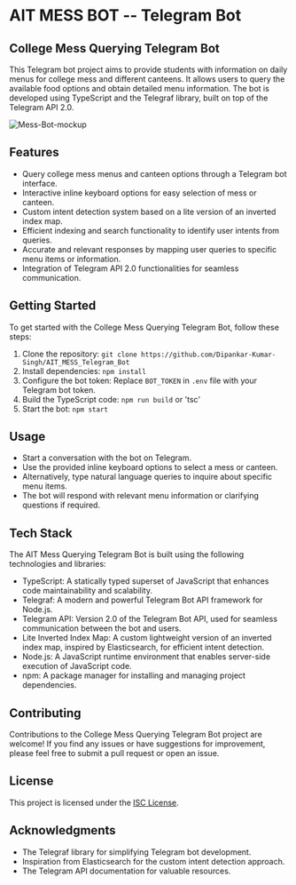 # AIT MESS BOT -- Telegram Bot 
## College Mess Querying Telegram Bot

This Telegram bot project aims to provide students with information on daily menus for college mess and different canteens. It allows users to query the available food options and obtain detailed menu information. The bot is developed using TypeScript and the Telegraf library, built on top of the Telegram API 2.0.

![Mess-Bot-mockup](https://github.com/Dipankar-Kumar-Singh/AIT_MESS_Telegram_Bot/assets/66475186/30defce8-abe0-4a88-a6d1-335901676b19)


## Features

- Query college mess menus and canteen options through a Telegram bot interface.
- Interactive inline keyboard options for easy selection of mess or canteen.
- Custom intent detection system based on a lite version of an inverted index map.
- Efficient indexing and search functionality to identify user intents from queries.
- Accurate and relevant responses by mapping user queries to specific menu items or information.
- Integration of Telegram API 2.0 functionalities for seamless communication.

## Getting Started

To get started with the College Mess Querying Telegram Bot, follow these steps:

1. Clone the repository: `git clone https://github.com/Dipankar-Kumar-Singh/AIT_MESS_Telegram_Bot`
2. Install dependencies: `npm install`
3. Configure the bot token: Replace `BOT_TOKEN` in `.env` file with your Telegram bot token.
4. Build the TypeScript code: `npm run build` or 'tsc'
5. Start the bot: `npm start`

## Usage

- Start a conversation with the bot on Telegram.
- Use the provided inline keyboard options to select a mess or canteen.
- Alternatively, type natural language queries to inquire about specific menu items.
- The bot will respond with relevant menu information or clarifying questions if required.


## Tech Stack

The AIT Mess Querying Telegram Bot is built using the following technologies and libraries:

- TypeScript: A statically typed superset of JavaScript that enhances code maintainability and scalability.
- Telegraf: A modern and powerful Telegram Bot API framework for Node.js.
- Telegram API: Version 2.0 of the Telegram Bot API, used for seamless communication between the bot and users.
- Lite Inverted Index Map: A custom lightweight version of an inverted index map, inspired by Elasticsearch, for efficient intent detection.
- Node.js: A JavaScript runtime environment that enables server-side execution of JavaScript code.
- npm: A package manager for installing and managing project dependencies.

## Contributing

Contributions to the College Mess Querying Telegram Bot project are welcome! If you find any issues or have suggestions for improvement, please feel free to submit a pull request or open an issue.

## License

This project is licensed under the [ISC License]().

## Acknowledgments

- The Telegraf library for simplifying Telegram bot development.
- Inspiration from Elasticsearch for the custom intent detection approach.
- The Telegram API documentation for valuable resources.
